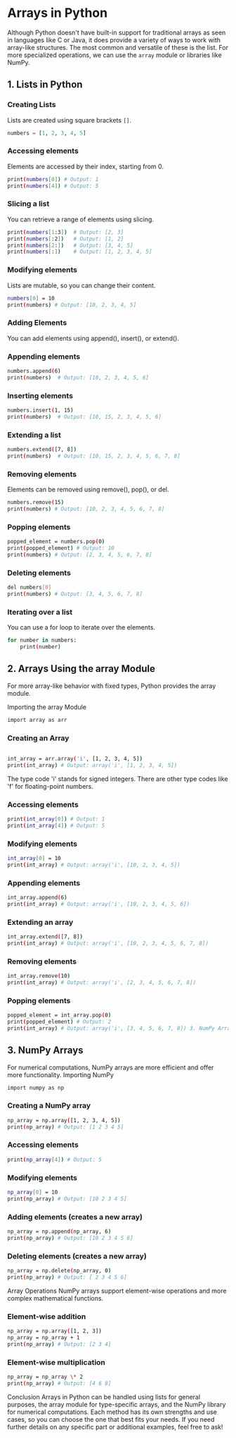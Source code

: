 # Arrays in Python

Although Python doesn't have built-in support for traditional arrays as seen in languages like C or Java, it does provide a variety of ways to work with array-like structures. The most common and versatile of these is the list. For more specialized operations, we can use the `array` module or libraries like NumPy.

## 1. Lists in Python

### Creating Lists

Lists are created using square brackets `[]`.

```python
numbers = [1, 2, 3, 4, 5]
```

### Accessing elements

Elements are accessed by their index, starting from 0.

```bash
print(numbers[0]) # Output: 1
print(numbers[4]) # Output: 5
```

### Slicing a list

You can retrieve a range of elements using slicing.

```bash
print(numbers[1:3])  # Output: [2, 3]
print(numbers[:2])   # Output: [1, 2]
print(numbers[2:])   # Output: [3, 4, 5]
print(numbers[:])    # Output: [1, 2, 3, 4, 5]
```

### Modifying elements

Lists are mutable, so you can change their content.

```bash
numbers[0] = 10
print(numbers) # Output: [10, 2, 3, 4, 5]
```

### Adding Elements

You can add elements using append(), insert(), or extend().

### Appending elements

```bash
numbers.append(6)
print(numbers)  # Output: [10, 2, 3, 4, 5, 6]
```

### Inserting elements

```bash
numbers.insert(1, 15)
print(numbers)  # Output: [10, 15, 2, 3, 4, 5, 6]
```

### Extending a list

```bash
numbers.extend([7, 8])
print(numbers)  # Output: [10, 15, 2, 3, 4, 5, 6, 7, 8]
```

### Removing elements

Elements can be removed using remove(), pop(), or del.

```bash
numbers.remove(15)
print(numbers) # Output: [10, 2, 3, 4, 5, 6, 7, 8]
```

### Popping elements

```bash
popped_element = numbers.pop(0)
print(popped_element) # Output: 10
print(numbers) # Output: [2, 3, 4, 5, 6, 7, 8]
```

### Deleting elements

```bash
del numbers[0]
print(numbers) # Output: [3, 4, 5, 6, 7, 8]
```

### Iterating over a list

You can use a for loop to iterate over the elements.

```bash
for number in numbers:
    print(number)
```

## 2. Arrays Using the array Module

For more array-like behavior with fixed types, Python provides the array module.

Importing the array Module

```bash
import array as arr
```

### Creating an Array

```bash

int_array = arr.array('i', [1, 2, 3, 4, 5])
print(int_array) # Output: array('i', [1, 2, 3, 4, 5])
```

The type code 'i' stands for signed integers. There are other type codes like 'f' for floating-point numbers.

### Accessing elements

```bash
print(int_array[0]) # Output: 1
print(int_array[4]) # Output: 5
```

### Modifying elements

```bash
int_array[0] = 10
print(int_array) # Output: array('i', [10, 2, 3, 4, 5])
```

### Appending elements

```bash
int_array.append(6)
print(int_array) # Output: array('i', [10, 2, 3, 4, 5, 6])
```

### Extending an array

```bash
int_array.extend([7, 8])
print(int_array) # Output: array('i', [10, 2, 3, 4, 5, 6, 7, 8])
```

### Removing elements

```bash
int_array.remove(10)
print(int_array) # Output: array('i', [2, 3, 4, 5, 6, 7, 8])
```

### Popping elements

```bash
popped_element = int_array.pop(0)
print(popped_element) # Output: 2
print(int_array) # Output: array('i', [3, 4, 5, 6, 7, 8]) 3. NumPy Arrays
```

## 3. NumPy Arrays

For numerical computations, NumPy arrays are more efficient and offer more functionality.
Importing NumPy

```bash
import numpy as np
```

### Creating a NumPy array

```bash
np_array = np.array([1, 2, 3, 4, 5])
print(np_array) # Output: [1 2 3 4 5]
```

### Accessing elements

```bash print(np_array[0]) # Output: 1
print(np_array[4]) # Output: 5
```

### Modifying elements

```bash
np_array[0] = 10
print(np_array) # Output: [10 2 3 4 5]
```

### Adding elements (creates a new array)

```bash
np_array = np.append(np_array, 6)
print(np_array) # Output: [10 2 3 4 5 6]
```

### Deleting elements (creates a new array)

```bash
np_array = np.delete(np_array, 0)
print(np_array) # Output: [ 2 3 4 5 6]
```

Array Operations
NumPy arrays support element-wise operations and more complex mathematical functions.

### Element-wise addition

```bash
np_array = np.array([1, 2, 3])
np_array = np_array + 1
print(np_array) # Output: [2 3 4]
```

### Element-wise multiplication

```bash
np_array = np_array \* 2
print(np_array) # Output: [4 6 8]

```

Conclusion
Arrays in Python can be handled using lists for general purposes, the array module for type-specific arrays, and the NumPy library for numerical computations. Each method has its own strengths and use cases, so you can choose the one that best fits your needs. If you need further details on any specific part or additional examples, feel free to ask!
